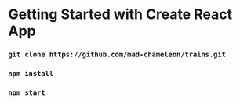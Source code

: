 # Getting Started with Create React App

### ```git clone https://github.com/mad-chameleon/trains.git```
### ```npm install```
### ```npm start```
